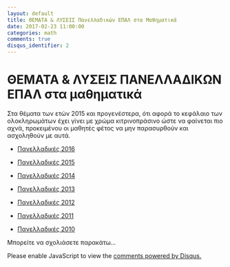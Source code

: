 ```yaml
---
layout: default
title: ΘΕΜΑΤΑ & ΛΥΣΕΙΣ Πανελλαδικών ΕΠΑΛ στα Μαθηματικά
date: 2017-02-23 11:00:00
categories: math
comments: true
disqus_identifier: 2
---
```


# ΘΕΜΑΤΑ & ΛΥΣΕΙΣ ΠΑΝΕΛΛΑΔΙΚΩΝ ΕΠΑΛ στα μαθηματικά

Στα θέματα των ετών 2015 και προγενέστερα, ότι αφορά το κεφάλαιο των ολοκληρωμάτων έχει γίνει με χρώμα κιτρινοπράσινο ώστε να φαίνεται πιο αχνά, προκειμένου  οι μαθητές φέτος να μην παρασυρθούν και ασχοληθούν με αυτά. 

* [Πανελλαδικές 2016]({{site.url}}/assets/paneladikes16.pdf)

* [Πανελλαδικές 2015]({{site.url}}/assets//paneladikes15.pdf)

* [Πανελλαδικές 2014]({{site.url}}/assets//paneladikes14a.pdf)

* [Πανελλαδικές 2013]({{site.url}}/assets//paneladikes13.pdf)

* [Πανελλαδικές 2012]({{site.url}}/assets//paneladikes12.pdf)

* [Πανελλαδικές 2011]({{site.url}}/assets//paneladikes11.pdf)

* [Πανελλαδικές 2010]({{site.url}}/assets//paneladikes10.pdf)


Μπορείτε να σχολιάσετε παρακάτω...

<div id="disqus_thread"></div>
<script>
  var disqus_config = function () {
    this.page.url = "{{ page.url | prepend: site.url }}";
    this.page.identifier = "{{ page.disqus_identifier }}"; 
  };
  (function() { // DON'T EDIT BELOW THIS LINE
    var d = document, s = d.createElement('script');
    s.src = '//savvaspavlidis.disqus.com/embed.js';
    s.setAttribute('data-timestamp', +new Date());
    (d.head || d.body).appendChild(s);
})();
</script>
<noscript>Please enable JavaScript to view the <a href="https://disqus.com/?ref_noscript">comments powered by Disqus.</a></noscript>
